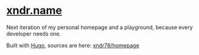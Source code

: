 # [xndr.name](https://xndr.name)

Next iteration of my personal homepage and a playground, because every developer needs one.

Built with [Hugo](https://gohugo.io/), sources are here: [xndr78/homepage](https://github.com/xndr78/homepage)